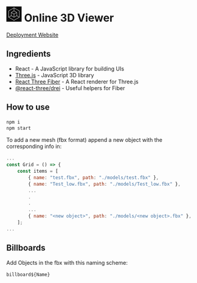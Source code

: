 <!-- ![img_4286a-350x233](public\logo192.jpg) -->

# <img src="public\logo192.jpg" width="40" height="40"> Online 3D Viewer

[Deployment Website](https://viewer-3d-one.vercel.app/)

## Ingredients

- React - A JavaScript library for building UIs
- [Three.js](https://threejs.org/) - JavaScript 3D library
- [React Three Fiber](https://github.com/pmndrs/react-three-fiber) - A React renderer for Three.js
- [@react-three/drei](https://github.com/pmndrs/drei) - Useful helpers for Fiber

## How to use

```sh
npm i
npm start
```

To add a new mesh (fbx format) append a new object with the corresponding info in:

```jsx
...
const Grid = () => {
	const items = [
        { name: "test.fbx", path: "./models/test.fbx" },
        { name: "Test_low.fbx", path: "./models/Test_low.fbx" },
        ...
        .
        .
        ...
        { name: "<new object>", path: "./models/<new object>.fbx" },
    ];
...
```

## Billboards

Add Objects in the fbx with this naming scheme:

```
billboard${Name}
```